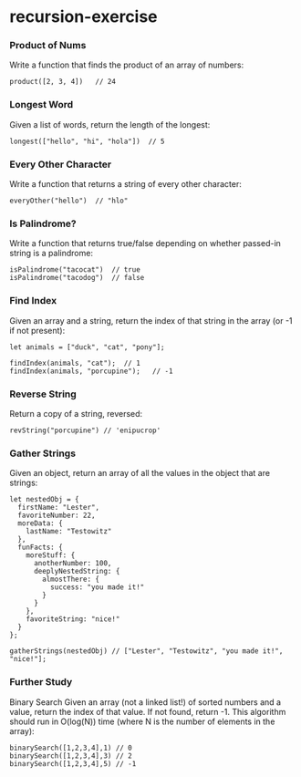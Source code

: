 # recursion-exercise

### Product of Nums
Write a function that finds the product of an array of numbers:
```
product([2, 3, 4])   // 24
```

### Longest Word
Given a list of words, return the length of the longest:
```
longest(["hello", "hi", "hola"])  // 5
```

### Every Other Character
Write a function that returns a string of every other character:
```
everyOther("hello")  // "hlo"
```

### Is Palindrome?
Write a function that returns true/false depending on whether passed-in string is a palindrome:
```
isPalindrome("tacocat")  // true
isPalindrome("tacodog")  // false
```

### Find Index
Given an array and a string, return the index of that string in the array (or -1 if not present):
```
let animals = ["duck", "cat", "pony"];

findIndex(animals, "cat");  // 1
findIndex(animals, "porcupine");   // -1
```

### Reverse String
Return a copy of a string, reversed:
```
revString("porcupine") // 'enipucrop'
```

### Gather Strings
Given an object, return an array of all the values in the object that are strings:
```
let nestedObj = {
  firstName: "Lester",
  favoriteNumber: 22,
  moreData: {
    lastName: "Testowitz"
  },
  funFacts: {
    moreStuff: {
      anotherNumber: 100,
      deeplyNestedString: {
        almostThere: {
          success: "you made it!"
        }
      }
    },
    favoriteString: "nice!"
  }
};

gatherStrings(nestedObj) // ["Lester", "Testowitz", "you made it!", "nice!"];
```

### Further Study
Binary Search
Given an array (not a linked list!) of sorted numbers and a value, return the index of that value. If not found, return -1. This algorithm should run in O(log(N)) time (where N is the number of elements in the array):
```
binarySearch([1,2,3,4],1) // 0
binarySearch([1,2,3,4],3) // 2
binarySearch([1,2,3,4],5) // -1
```
